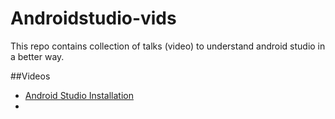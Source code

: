 # Androidstudio-vids

This repo contains collection of talks (video) to understand android studio in a better way.

##Videos
* [Android Studio Installation](https://www.youtube.com/watch?v=5LMRbAiRkdY)
*

